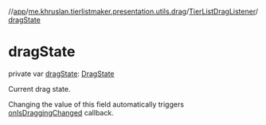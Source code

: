 //[app](../../../index.md)/[me.khruslan.tierlistmaker.presentation.utils.drag](../index.md)/[TierListDragListener](index.md)/[dragState](drag-state.md)

# dragState

private var [dragState](drag-state.md): [DragState](../../me.khruslan.tierlistmaker.presentation.models.drag/-drag-state/index.md)

Current drag state.

Changing the value of this field automatically triggers [onIsDraggingChanged](on-is-dragging-changed.md) callback.
